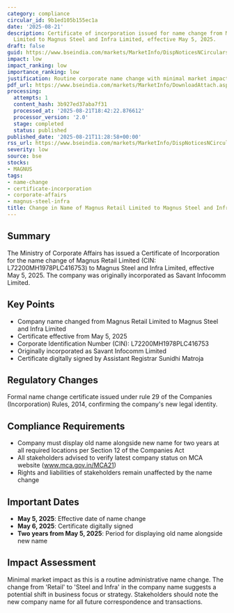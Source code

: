 ```yaml
---
category: compliance
circular_id: 9b1ed105b155ec1a
date: '2025-08-21'
description: Certificate of incorporation issued for name change from Magnus Retail
  Limited to Magnus Steel and Infra Limited, effective May 5, 2025.
draft: false
guid: https://www.bseindia.com/markets/MarketInfo/DispNoticesNCirculars.aspx?Noticeid={2FC76EB4-21AF-4613-87E1-6CB4FDEC9A32}&noticeno=20250821-23&dt=08/21/2025&icount=23&totcount=73&flag=0
impact: low
impact_ranking: low
importance_ranking: low
justification: Routine corporate name change with minimal market impact
pdf_url: https://www.bseindia.com/markets/MarketInfo/DownloadAttach.aspx?id=20250821-23&attachedId=bef297f2-ab5a-4277-94f8-e29c8e08af99
processing:
  attempts: 1
  content_hash: 3b927ed37aba7f31
  processed_at: '2025-08-21T18:42:22.876612'
  processor_version: '2.0'
  stage: completed
  status: published
published_date: '2025-08-21T11:28:58+00:00'
rss_url: https://www.bseindia.com/markets/MarketInfo/DispNoticesNCirculars.aspx?Noticeid={2FC76EB4-21AF-4613-87E1-6CB4FDEC9A32}&noticeno=20250821-23&dt=08/21/2025&icount=23&totcount=73&flag=0
severity: low
source: bse
stocks:
- MAGNUS
tags:
- name-change
- certificate-incorporation
- corporate-affairs
- magnus-steel-infra
title: Change in Name of Magnus Retail Limited to Magnus Steel and Infra Limited
---
```


## Summary

The Ministry of Corporate Affairs has issued a Certificate of Incorporation for the name change of Magnus Retail Limited (CIN: L72200MH1978PLC416753) to Magnus Steel and Infra Limited, effective May 5, 2025. The company was originally incorporated as Savant Infocomm Limited.

## Key Points

- Company name changed from Magnus Retail Limited to Magnus Steel and Infra Limited
- Certificate effective from May 5, 2025
- Corporate Identification Number (CIN): L72200MH1978PLC416753
- Originally incorporated as Savant Infocomm Limited
- Certificate digitally signed by Assistant Registrar Sunidhi Matroja

## Regulatory Changes

Formal name change certificate issued under rule 29 of the Companies (Incorporation) Rules, 2014, confirming the company's new legal identity.

## Compliance Requirements

- Company must display old name alongside new name for two years at all required locations per Section 12 of the Companies Act
- All stakeholders advised to verify latest company status on MCA website (www.mca.gov.in/MCA21)
- Rights and liabilities of stakeholders remain unaffected by the name change

## Important Dates

- **May 5, 2025**: Effective date of name change
- **May 6, 2025**: Certificate digitally signed
- **Two years from May 5, 2025**: Period for displaying old name alongside new name

## Impact Assessment

Minimal market impact as this is a routine administrative name change. The change from 'Retail' to 'Steel and Infra' in the company name suggests a potential shift in business focus or strategy. Stakeholders should note the new company name for all future correspondence and transactions.